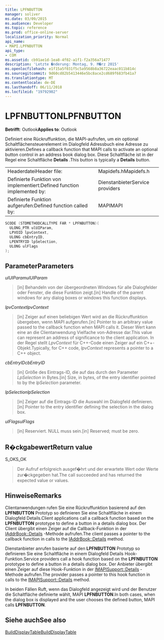 ```yaml
---
title: LPFNBUTTON
manager: soliver
ms.date: 03/09/2015
ms.audience: Developer
ms.topic: reference
ms.prod: office-online-server
localization_priority: Normal
api_name:
- MAPI.LPFNBUTTON
api_type:
- COM
ms.assetid: cb91ae1d-1ea8-4f02-a1f1-f2a356a71477
description: 'Letzte �nderung: Montag, 9. M�rz 2015'
ms.openlocfilehash: e1f15a5f031f5c5a9568b8a36722eaac011b814c
ms.sourcegitcommit: 9d60cd82b5413446e5bc8ace2cd689f683fb41a7
ms.translationtype: MT
ms.contentlocale: de-DE
ms.lasthandoff: 06/11/2018
ms.locfileid: "19792902"
---
```

# <a name="lpfnbutton"></a><span data-ttu-id="74f83-103">LPFNBUTTON</span><span class="sxs-lookup"><span data-stu-id="74f83-103">LPFNBUTTON</span></span>

  
  
<span data-ttu-id="74f83-104">**Betrifft**: Outlook</span><span class="sxs-lookup"><span data-stu-id="74f83-104">**Applies to**: Outlook</span></span> 
  
<span data-ttu-id="74f83-105">Definiert eine Rückruffunktion, die MAPI-aufrufen, um ein optional Schaltflächensteuerelement im Dialogfeld Adressbuch eine Adresse zu aktivieren.</span><span class="sxs-lookup"><span data-stu-id="74f83-105">Defines a callback function that MAPI calls to activate an optional button control in an address book dialog box.</span></span> <span data-ttu-id="74f83-106">Diese Schaltfläche ist in der Regel eine Schaltfläche **Details** .</span><span class="sxs-lookup"><span data-stu-id="74f83-106">This button is typically a **Details** button.</span></span> 
  
|||
|:-----|:-----|
|<span data-ttu-id="74f83-107">Headerdatei</span><span class="sxs-lookup"><span data-stu-id="74f83-107">Header file:</span></span>  <br/> |<span data-ttu-id="74f83-108">Mapidefs.h</span><span class="sxs-lookup"><span data-stu-id="74f83-108">Mapidefs.h</span></span>  <br/> |
|<span data-ttu-id="74f83-109">Definierte Funktion von implementiert:</span><span class="sxs-lookup"><span data-stu-id="74f83-109">Defined function implemented by:</span></span>  <br/> |<span data-ttu-id="74f83-110">Dienstanbieter</span><span class="sxs-lookup"><span data-stu-id="74f83-110">Service providers</span></span>  <br/> |
|<span data-ttu-id="74f83-111">Definierte Funktion aufgerufen:</span><span class="sxs-lookup"><span data-stu-id="74f83-111">Defined function called by:</span></span>  <br/> |<span data-ttu-id="74f83-112">MAPI</span><span class="sxs-lookup"><span data-stu-id="74f83-112">MAPI</span></span>  <br/> |
   
```cpp
SCODE (STDMETHODCALLTYPE FAR * LPFNBUTTON)(
  ULONG_PTR ulUIParam,
  LPVOID lpvContext,
  ULONG cbEntryID,
  LPENTRYID lpSelection,
  ULONG ulFlags
);
```

## <a name="parameters"></a><span data-ttu-id="74f83-113">Parameter</span><span class="sxs-lookup"><span data-stu-id="74f83-113">Parameters</span></span>

 <span data-ttu-id="74f83-114">_ulUIParam_</span><span class="sxs-lookup"><span data-stu-id="74f83-114">_ulUIParam_</span></span>
  
> <span data-ttu-id="74f83-115">[in] Behandeln von der übergeordneten Windows für alle Dialogfelder oder Fenster, die diese Funktion zeigt.</span><span class="sxs-lookup"><span data-stu-id="74f83-115">[in] Handle of the parent windows for any dialog boxes or windows this function displays.</span></span>
    
 <span data-ttu-id="74f83-116">_lpvContext_</span><span class="sxs-lookup"><span data-stu-id="74f83-116">_lpvContext_</span></span>
  
> <span data-ttu-id="74f83-117">[in] Zeiger auf einen beliebigen Wert wird an die Rückruffunktion übergeben, wenn MAPI aufgerufen.</span><span class="sxs-lookup"><span data-stu-id="74f83-117">[in] Pointer to an arbitrary value passed to the callback function when MAPI calls it.</span></span> <span data-ttu-id="74f83-118">Dieser Wert kann eine an die Clientanwendung Vielfache von-Adresse dar.</span><span class="sxs-lookup"><span data-stu-id="74f83-118">This value can represent an address of significance to the client application.</span></span> <span data-ttu-id="74f83-119">In der Regel stellt _LpvContext_ für C++-Code einen Zeiger auf ein C++-Objekt.</span><span class="sxs-lookup"><span data-stu-id="74f83-119">Typically, for C++ code,  _lpvContext_ represents a pointer to a C++ object.</span></span> 
    
 <span data-ttu-id="74f83-120">_cbEntryID_</span><span class="sxs-lookup"><span data-stu-id="74f83-120">_cbEntryID_</span></span>
  
> <span data-ttu-id="74f83-121">[in] Größe des Eintrags-ID, die auf das durch den Parameter _LpSelection_ in Bytes.</span><span class="sxs-lookup"><span data-stu-id="74f83-121">[in] Size, in bytes, of the entry identifier pointed to by the  _lpSelection_ parameter.</span></span> 
    
 <span data-ttu-id="74f83-122">_lpSelection_</span><span class="sxs-lookup"><span data-stu-id="74f83-122">_lpSelection_</span></span>
  
> <span data-ttu-id="74f83-123">[in] Zeiger auf die Eintrags-ID die Auswahl im Dialogfeld definieren.</span><span class="sxs-lookup"><span data-stu-id="74f83-123">[in] Pointer to the entry identifier defining the selection in the dialog box.</span></span>
    
 <span data-ttu-id="74f83-124">_ulFlags_</span><span class="sxs-lookup"><span data-stu-id="74f83-124">_ulFlags_</span></span>
  
> <span data-ttu-id="74f83-125">[in] Reserviert. NULL muss sein.</span><span class="sxs-lookup"><span data-stu-id="74f83-125">[in] Reserved; must be zero.</span></span>
    
## <a name="return-value"></a><span data-ttu-id="74f83-126">R�ckgabewert</span><span class="sxs-lookup"><span data-stu-id="74f83-126">Return value</span></span>

<span data-ttu-id="74f83-127">S_OK</span><span class="sxs-lookup"><span data-stu-id="74f83-127">S_OK</span></span> 
  
> <span data-ttu-id="74f83-128">Der Aufruf erfolgreich ausgef�hrt und der erwartete Wert oder Werte zur�ckgegeben hat.</span><span class="sxs-lookup"><span data-stu-id="74f83-128">The call succeeded and has returned the expected value or values.</span></span>
    
## <a name="remarks"></a><span data-ttu-id="74f83-129">Hinweise</span><span class="sxs-lookup"><span data-stu-id="74f83-129">Remarks</span></span>

<span data-ttu-id="74f83-130">Clientanwendungen rufen Sie eine Rückruffunktion basierend auf den **LPFNBUTTON** Prototyp so definieren Sie eine Schaltfläche in einem Dialogfeld Details.</span><span class="sxs-lookup"><span data-stu-id="74f83-130">Client applications call a callback function based on the **LPFNBUTTON** prototype to define a button in a details dialog box.</span></span> <span data-ttu-id="74f83-131">Der Client übergibt einen Zeiger auf die Callback-Funktion in der [IAddrBook::Details](iaddrbook-details.md) -Methode aufrufen.</span><span class="sxs-lookup"><span data-stu-id="74f83-131">The client passes a pointer to the callback function in calls to the [IAddrBook::Details](iaddrbook-details.md) method.</span></span> 
  
<span data-ttu-id="74f83-132">Dienstanbieter anrufen basierte auf den **LPFNBUTTON** Prototyp so definieren Sie eine Schaltfläche in einem Dialogfeld Details Hook-Funktion.</span><span class="sxs-lookup"><span data-stu-id="74f83-132">Service providers call a hook function based on the **LPFNBUTTON** prototype to define a button in a details dialog box.</span></span> <span data-ttu-id="74f83-133">Der Anbieter übergibt einen Zeiger auf diese Hook-Funktion in der [IMAPISupport::Details](imapisupport-details.md) -Methode aufrufen.</span><span class="sxs-lookup"><span data-stu-id="74f83-133">The provider passes a pointer to this hook function in calls to the [IMAPISupport::Details](imapisupport-details.md) method.</span></span> 
  
<span data-ttu-id="74f83-134">In beiden Fällen Ruft, wenn das Dialogfeld angezeigt wird und der Benutzer die Schaltfläche definierte wählt, MAPI **LPFNBUTTON**.</span><span class="sxs-lookup"><span data-stu-id="74f83-134">In both cases, when the dialog box is displayed and the user chooses the defined button, MAPI calls **LPFNBUTTON**.</span></span> 
  
## <a name="see-also"></a><span data-ttu-id="74f83-135">Siehe auch</span><span class="sxs-lookup"><span data-stu-id="74f83-135">See also</span></span>



[<span data-ttu-id="74f83-136">BuildDisplayTable</span><span class="sxs-lookup"><span data-stu-id="74f83-136">BuildDisplayTable</span></span>](builddisplaytable.md)

